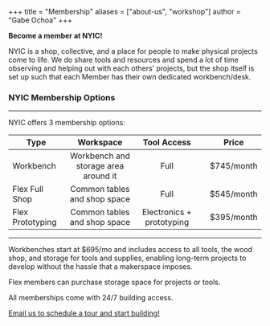 +++
title = "Membership"
aliases = ["about-us", "workshop"]
author = "Gabe Ochoa"
+++

**Become a member at NYIC!**

NYIC is a shop, collective, and a place for people to make physical projects come to life. We do share tools and resources and spend a lot of time observing and helping out with each others’ projects, but the shop itself is set up such that each Member has their own dedicated workbench/desk.

### NYIC Membership Options

---

NYIC offers 3 membership options:

| Type             |              Workspace               |        Tool Access        |     |   Price    |
| ---------------- | :----------------------------------: | :-----------------------: | --: | :--------: |
| Workbench        | Workbench and storage area around it |           Full            |     | $745/month |
| Flex Full Shop   |     Common tables and shop space     |           Full            |     | $545/month |
| Flex Prototyping |     Common tables and shop space     | Electronics + prototyping |     | $395/month |

---

Workbenches start at $695/mo and includes access to all tools, the wood shop, and storage for tools and supplies, enabling long-term projects to develop without the hassle that a makerspace imposes.

Flex members can purchase storage space for projects or tools.

All memberships come with 24/7 building access.

[Email us to schedule a tour and start building!](mailto:info@nyic.shop)
